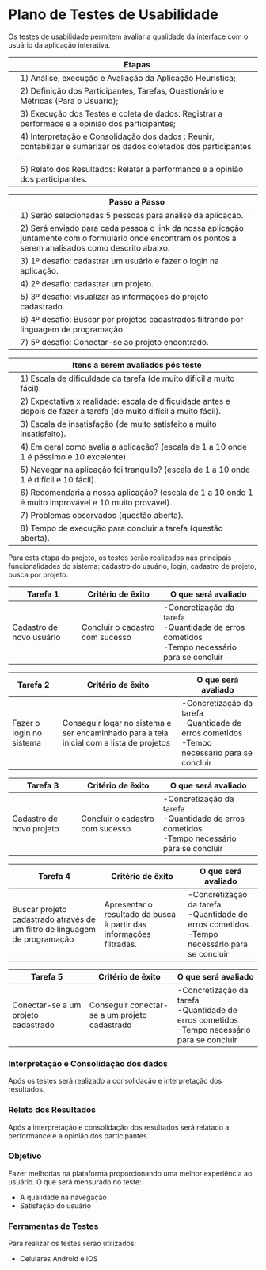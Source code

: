 # Plano de Testes de Usabilidade

Os testes de usabilidade permitem avaliar a qualidade da interface com o usuário da aplicação interativa.

|   | Etapas  |
|---|---------| 
|   | 1) Análise, execução e Avaliação da Aplicação Heurística;|
|   | 2) Definição dos Participantes, Tarefas, Questionário e Métricas (Para o Usuário);     |
|   | 3) Execução dos Testes e coleta de dados: Registrar a performace e a opinião dos participantes;|
|   | 4) Interpretação e Consolidação dos dados : Reunir, contabilizar e sumarizar os dados coletados dos participantes .     |
|   | 5) Relato dos Resultados: Relatar a performance e a opinião dos participantes.   |


|   | Passo a Passo  |
|---|----------------| 
|   | 1) Serão selecionadas 5 pessoas para análise da aplicação.|
|   | 2) Será enviado para cada pessoa o link da nossa aplicação juntamente com o formulário onde encontram os pontos a serem analisados como descrito abaixo.|
|   | 3) 1º desafio: cadastrar um usuário e fazer o login na aplicação. |
|   | 4) 2º desafio: cadastrar um projeto. |
|   | 5) 3º desafio: visualizar as informações do projeto cadastrado.|
|   | 6) 4º desafio: Buscar por projetos cadastrados filtrando por linguagem de programação.|
|   | 7) 5º desafio: Conectar-se ao projeto encontrado.| 

|   | Itens a serem avaliados pós teste |
|---|---------| 
|   | 1) Escala de dificuldade da tarefa (de muito difícil a muito fácil).|
|   | 2) Expectativa x realidade: escala de dificuldade antes e depois de fazer a tarefa (de muito difícil a muito fácil).|
|   | 3) Escala de insatisfação (de muito satisfeito a muito insatisfeito).|
|   | 4) Em geral como avalia a aplicação? (escala de 1 a 10 onde 1 é péssimo e 10 excelente). |
|   | 5) Navegar na aplicação foi tranquilo? (escala de 1 a 10 onde 1 é difícil e 10 fácil).|
|   | 6) Recomendaria a nossa aplicação? (escala de 1 a 10 onde 1 é muito improvável e 10 muito provável).|
|   | 7) Problemas observados (questão aberta).|
|   | 8) Tempo de execução para concluir a tarefa (questão aberta).|

Para esta etapa do projeto, os testes serão realizados nas principais funcionalidades do sistema: cadastro do usuário, login, cadastro de projeto, busca por projeto.

| Tarefa 1 | Critério de êxito | O que será avaliado |
|----------|-------------------|---------------------|
| Cadastro de novo usuário |  Concluir o cadastro com sucesso|-Concretização da tarefa <br>-Quantidade de erros cometidos<br>-Tempo necessário para se concluir|

| Tarefa 2 | Critério de êxito | O que será avaliado |
|----------|-------------------|---------------------|
| Fazer o login no sistema |  Conseguir logar no sistema e ser encaminhado para a tela inicial com a lista de projetos|-Concretização da tarefa<br>-Quantidade de erros cometidos<br>-Tempo necessário para se concluir|

| Tarefa 3 | Critério de êxito | O que será avaliado |
|----------|-------------------|---------------------|
| Cadastro de novo projeto| Concluir o cadastro com sucesso|-Concretização da tarefa<br>-Quantidade de erros cometidos<br>-Tempo necessário para se concluir|

| Tarefa 4 | Critério de êxito | O que será avaliado |
|----------|-------------------|---------------------|
|Buscar projeto cadastrado através de um filtro de linguagem de programação| Apresentar o resultado da busca à partir das informações filtradas. |-Concretização da tarefa<br>-Quantidade de erros cometidos<br>-Tempo necessário para se concluir|

| Tarefa 5 | Critério de êxito | O que será avaliado |
|----------|-------------------|---------------------|
|Conectar-se a um projeto cadastrado | Conseguir conectar-se a um projeto cadastrado |-Concretização da tarefa<br>-Quantidade de erros cometidos<br>-Tempo necessário para se concluir|


### Interpretação e Consolidação dos dados 

Após os testes será realizado a consolidação e interpretação dos resultados.

### Relato dos Resultados

Após a interpretação e consolidação dos resultados será relatado a performance e a opinião dos participantes.

### Objetivo

Fazer melhorias na plataforma proporcionando uma melhor experiência ao usuário. O que será mensurado no teste:
- A qualidade na navegação
- Satisfação do usuário

### Ferramentas de Testes
Para realizar os testes serão utilizados:
- Celulares Android e iOS

